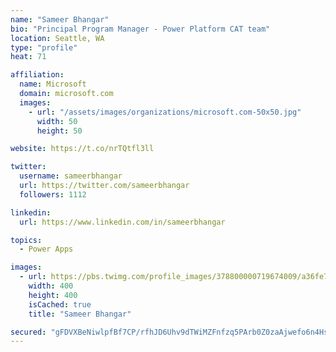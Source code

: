 ```yaml
---
name: "Sameer Bhangar"
bio: "Principal Program Manager - Power Platform CAT team"
location: Seattle, WA
type: "profile"
heat: 71

affiliation:
  name: Microsoft
  domain: microsoft.com
  images:
    - url: "/assets/images/organizations/microsoft.com-50x50.jpg"
      width: 50
      height: 50

website: https://t.co/nrTQtfl3ll

twitter:
  username: sameerbhangar
  url: https://twitter.com/sameerbhangar
  followers: 1112

linkedin:
  url: https://www.linkedin.com/in/sameerbhangar

topics:
  - Power Apps

images:
  - url: https://pbs.twimg.com/profile_images/378800000719674009/a36fe7ddfab1778b76e5793772e43798_400x400.jpeg
    width: 400
    height: 400
    isCached: true
    title: "Sameer Bhangar"

secured: "gFDVXBeNiwlpfBf7CP/rfhJD6Uhv9dTWiMZFnfzq5PArb0Z0zaAjwefo6n4HsyCDXaLPoY9mgjIuiya324kmlwxTRRnkyP0XDySPv2iC7fQRS4ibHmOB0msawuJ9ngtPn4LsjplZZvGDggkABdKzZBbCAL5un9siuvlRlPDWn8JK1l5hoJ7AB82iB8WA9tJvMm0HwG+tDhZPEKRP7zwrWXpoZC7cSP2mtSFNB9Y0gU5LrjSMnmyIFK7aYNAH3t7lf6btbIEXgWzQMxly9hVDjst6iOZiGMEolSrreDL4i/MOtYyk0QTcCNJP40RR0S9PjzM3IbDlQSTfocpyvaXt5W/aq4vU83ttYIgKCiEYFlHVe00BUG6UyiK1EmFgqP8dyRZuLpSp0GRarTrcSMRcrmnpRxrygNV0/7fRg2TwmMw=;u1efrsqtpH3d/ihGJWECPw=="
---
```


